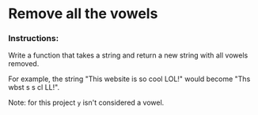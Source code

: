 # Remove all the vowels

### Instructions:
<p>Write a function that takes a string and return a new string with all vowels removed.</p>
<p>For example, the string "This website is so cool LOL!" would become "Ths wbst s s cl LL!".</p>
<p>Note: for this project <code>y</code> isn't considered a vowel.</p>
</div>
